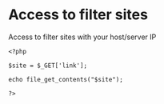 # Access to filter sites
Access to filter sites with your host/server IP 


<code><?php</code><br>

<code>$site = $_GET['link'];</code><br>

<code>echo file_get_contents("$site");</code><br>

<code>?></code>

